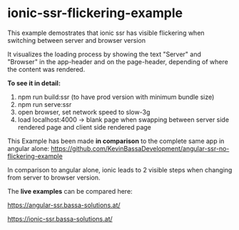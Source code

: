 # ionic-ssr-flickering-example
This example demostrates that ionic ssr has visible flickering when switching between server and browser version

It visualizes the loading process by showing the text "Server" and "Browser" in the app-header and on the page-header, depending of where the content was rendered.

**To see it in detail:**
 
1) npm run build:ssr   (to have prod version with minimum bundle size)
2) npm run serve:ssr
3) open browser, set network speed to slow-3g
4) load localhost:4000
     -> blank page when swapping between server side rendered page and client side rendered page



This Example has been made **in comparison** to the complete same app in angular alone:
https://github.com/KevinBassaDevelopment/angular-ssr-no-flickering-example

In comparison to angular alone, ionic leads to 2 visible steps when changing from server to browser version.

The **live examples** can be compared here:

https://angular-ssr.bassa-solutions.at/

https://ionic-ssr.bassa-solutions.at/
